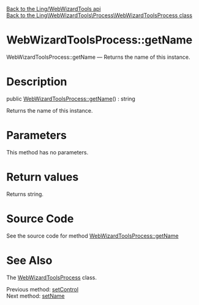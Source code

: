 [Back to the Ling/WebWizardTools api](https://github.com/lingtalfi/WebWizardTools/blob/master/doc/api/Ling/WebWizardTools.md)<br>
[Back to the Ling\WebWizardTools\Process\WebWizardToolsProcess class](https://github.com/lingtalfi/WebWizardTools/blob/master/doc/api/Ling/WebWizardTools/Process/WebWizardToolsProcess.md)


WebWizardToolsProcess::getName
================



WebWizardToolsProcess::getName — Returns the name of this instance.




Description
================


public [WebWizardToolsProcess::getName](https://github.com/lingtalfi/WebWizardTools/blob/master/doc/api/Ling/WebWizardTools/Process/WebWizardToolsProcess/getName.md)() : string




Returns the name of this instance.




Parameters
================

This method has no parameters.


Return values
================

Returns string.








Source Code
===========
See the source code for method [WebWizardToolsProcess::getName](https://github.com/lingtalfi/WebWizardTools/blob/master/Process/WebWizardToolsProcess.php#L147-L150)


See Also
================

The [WebWizardToolsProcess](https://github.com/lingtalfi/WebWizardTools/blob/master/doc/api/Ling/WebWizardTools/Process/WebWizardToolsProcess.md) class.

Previous method: [setControl](https://github.com/lingtalfi/WebWizardTools/blob/master/doc/api/Ling/WebWizardTools/Process/WebWizardToolsProcess/setControl.md)<br>Next method: [setName](https://github.com/lingtalfi/WebWizardTools/blob/master/doc/api/Ling/WebWizardTools/Process/WebWizardToolsProcess/setName.md)<br>

